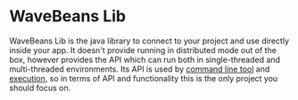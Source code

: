 # WaveBeans Lib

WaveBeans Lib is the java library to connect to your project and use directly inside your app. It doesn't provide running in distributed mode out of the box, however provides the API which can run both in single-threaded and multi-threaded environments. Its API is used by [command line tool](../cli/readme.md) and [execution](../exe/readme.md), so in terms of API and functionality this is the only project you should focus on.